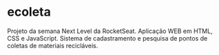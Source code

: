 # ecoleta
Projeto da semana Next Level da RocketSeat. Aplicação WEB em HTML, CSS e JavaScript.
Sistema de cadastramento e pesquisa de pontos de coletas de materiais recicláveis.


